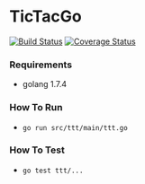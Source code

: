# TicTacGo
[![Build Status](https://travis-ci.org/20012017/TicTacGo.svg?branch=master)](https://travis-ci.org/20012017/TicTacGo) [![Coverage Status](https://coveralls.io/repos/github/20012017/TicTacGo/badge.svg?branch=master)](https://coveralls.io/github/20012017/TicTacGo?branch=master)

### Requirements

- golang 1.7.4

### How To Run

- `go run src/ttt/main/ttt.go`

### How To Test

- `go test ttt/...`
